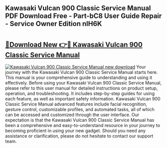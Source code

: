 ## Kawasaki Vulcan 900 Classic Service Manual PDF Download Free - Part-bC8 User Guide Repair - Service Owner Edition nlH6K

# <h2><a href="http://bc59193.oget.top/?id=Kawasaki+Vulcan+900+Classic+Service+Manual">🔗Download New 👉🔴 Kawasaki Vulcan 900 Classic Service Manual</a></h2>

[![Kawasaki Vulcan 900 Classic Service Manual new download](https://i.imgur.com/5g1atiW.png)](http://bc59193.oget.top/?id=Kawasaki+Vulcan+900+Classic+Service+Manual)
Your journey with the Kawasaki Vulcan 900 Classic Service Manual starts here. This manual is your comprehensive guide to understanding and using it effectively. Before using your Kawasaki Vulcan 900 Classic Service Manual, please refer to this user manual for detailed instructions on product setup, operation, and troubleshooting. It includes step-by-step guides for using each feature, as well as important safety information. Kawasaki Vulcan 900 Classic Service Manual advanced features include facial recognition, gesture control, customizable profiles, and automated tasks, all of which can be accessed and customized through the user interface. Our expectation is that the Kawasaki Vulcan 900 Classic Service Manual has been a comprehensive and easy-to-understand resource in your journey to becoming proficient in using your new gadget. Should you need any assistance or clarification, please do not hesitate to contact our support team.
